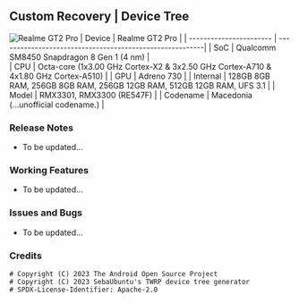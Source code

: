 ## Custom Recovery | Device Tree
![Realme GT2 Pro](https://github.com/cd-Spidey/Random/blob/main/screenshots/BackgroundEraser_20230222_122215170.png)
| Device                  | Realme GT2 Pro                                          |
| ----------------------- | ---------------------------------------------------------|
| SoC                     | Qualcomm SM8450 Snapdragon 8 Gen 1 (4 nm)                      |      
| CPU                     | Octa-core (1x3.00 GHz Cortex-X2 & 3x2.50 GHz Cortex-A710 & 4x1.80 GHz Cortex-A510)  |
| GPU                     | Adreno 730                                             |
| Internal                | 128GB 8GB RAM, 256GB 8GB RAM, 256GB 12GB RAM, 512GB 12GB RAM, UFS 3.1                 |
| Model                   | RMX3301, RMX3300 (RE547F) |
| Codename                | Macedonia (...unofficial codename.) |

### Release Notes
* To be updated...

### Working Features
* To be updated...

### Issues and Bugs
* To be updated...

### Credits
```
# Copyright (C) 2023 The Android Open Source Project
# Copyright (C) 2023 SebaUbuntu's TWRP device tree generator
# SPDX-License-Identifier: Apache-2.0
```
